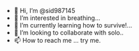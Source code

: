 - 👋 Hi, I’m @sid987145
- 👀 I’m interested in breathing...
- 🌱 I’m currently learning how to survive!...
- 💞️ I’m looking to collaborate with solo..
- 📫 How to reach me ... try me.

<!---
sid987145/sid987145 is a ✨ special ✨ repository because its `README.md` (this file) appears on your GitHub profile.
You can click the Preview link to take a look at your changes.
--->
